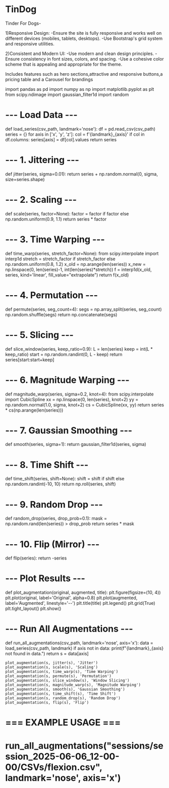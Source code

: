 # TinDog
Tinder For Dogs-

1)Responsive Design:
  -Ensure the site is fully responsive and works well on different devices (mobiles, tablets, desktops).
  -Use Bootstrap's grid system and responsive utilities.
  
2)Consistent and Modern UI:
  -Use modern and clean design principles.
  -Ensure consistency in font sizes, colors, and spacing.
  -Use a cohesive color scheme that is appealing and appropriate for the theme.

Includes features such as hero sections,attractive and responsive buttons,a pricing table and a Carousel for brandings


import pandas as pd
import numpy as np
import matplotlib.pyplot as plt
from scipy.ndimage import gaussian_filter1d
import random

# --- Load Data ---
def load_series(csv_path, landmark='nose'):
    df = pd.read_csv(csv_path)
    series = {}
    for axis in ['x', 'y', 'z']:
        col = f'{landmark}_{axis}'
        if col in df.columns:
            series[axis] = df[col].values
    return series

# --- 1. Jittering ---
def jitter(series, sigma=0.01):
    return series + np.random.normal(0, sigma, size=series.shape)

# --- 2. Scaling ---
def scale(series, factor=None):
    factor = factor if factor else np.random.uniform(0.9, 1.1)
    return series * factor

# --- 3. Time Warping ---
def time_warp(series, stretch_factor=None):
    from scipy.interpolate import interp1d
    stretch = stretch_factor if stretch_factor else np.random.uniform(0.8, 1.2)
    x_old = np.arange(len(series))
    x_new = np.linspace(0, len(series)-1, int(len(series)*stretch))
    f = interp1d(x_old, series, kind='linear', fill_value="extrapolate")
    return f(x_old)

# --- 4. Permutation ---
def permute(series, seg_count=4):
    segs = np.array_split(series, seg_count)
    np.random.shuffle(segs)
    return np.concatenate(segs)

# --- 5. Slicing ---
def slice_window(series, keep_ratio=0.9):
    L = len(series)
    keep = int(L * keep_ratio)
    start = np.random.randint(0, L - keep)
    return series[start:start+keep]

# --- 6. Magnitude Warping ---
def magnitude_warp(series, sigma=0.2, knot=4):
    from scipy.interpolate import CubicSpline
    xx = np.linspace(0, len(series), knot+2)
    yy = np.random.normal(1.0, sigma, knot+2)
    cs = CubicSpline(xx, yy)
    return series * cs(np.arange(len(series)))

# --- 7. Gaussian Smoothing ---
def smooth(series, sigma=1):
    return gaussian_filter1d(series, sigma)

# --- 8. Time Shift ---
def time_shift(series, shift=None):
    shift = shift if shift else np.random.randint(-10, 10)
    return np.roll(series, shift)

# --- 9. Random Drop ---
def random_drop(series, drop_prob=0.1):
    mask = np.random.rand(len(series)) > drop_prob
    return series * mask

# --- 10. Flip (Mirror) ---
def flip(series):
    return -series

# --- Plot Results ---
def plot_augmentation(original, augmented, title):
    plt.figure(figsize=(10, 4))
    plt.plot(original, label='Original', alpha=0.8)
    plt.plot(augmented, label='Augmented', linestyle='--')
    plt.title(title)
    plt.legend()
    plt.grid(True)
    plt.tight_layout()
    plt.show()

# --- Run All Augmentations ---
def run_all_augmentations(csv_path, landmark='nose', axis='x'):
    data = load_series(csv_path, landmark)
    if axis not in data:
        print(f"{landmark}_{axis} not found in data.")
        return
    s = data[axis]

    plot_augmentation(s, jitter(s), 'Jitter')
    plot_augmentation(s, scale(s), 'Scaling')
    plot_augmentation(s, time_warp(s), 'Time Warping')
    plot_augmentation(s, permute(s), 'Permutation')
    plot_augmentation(s, slice_window(s), 'Window Slicing')
    plot_augmentation(s, magnitude_warp(s), 'Magnitude Warping')
    plot_augmentation(s, smooth(s), 'Gaussian Smoothing')
    plot_augmentation(s, time_shift(s), 'Time Shift')
    plot_augmentation(s, random_drop(s), 'Random Drop')
    plot_augmentation(s, flip(s), 'Flip')

# === EXAMPLE USAGE ===
# run_all_augmentations("sessions/session_2025-06-06_12-00-00/CSVs/flexion.csv", landmark='nose', axis='x')
